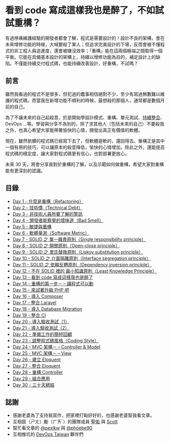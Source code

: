 # 看到 code 寫成這樣我也是醉了，不如試試重構？

有過慘痛維護經驗的開發者都會了解，程式是需要設計的！設計不良的架構，會在未來增修功能的時候，大喊要殺了某人；但追求完美設計的下場，反而會被不懂程式的非工程人員追進度，還會被嫌沒效率；「重構」能在這兩個極端之間取得一個平衡。它能在具備基本設計的架構上，持續以增修功能為目的，補足設計上的缺陷。不僅能持續交付程式碼，也能持續改善設計，好重構，不試嗎？

## 前言

雖然我看過的程式不是很多，但犯過的蠢事相信絕對不少，至少有寫過無數難以維護的程式碼。而當我在新增功能不順利的時候，最想殺的那個人，通常都是數個月前的自己。

為了不讓未來的自己起殺意，於是開始學設計模式、重構、單元測試、[持續整合][]、 DevOps …等。學習與分享不為別的，除了求其他人（包括未來的自己）不要殺我之外，也真心希望大家能帶著愉快的心情，開發出真正有價值的軟體。

現在，雖然骯髒的程式碼已經寫下去了，但軟體是軟的，還回得去。重構正是其中一個有用的技巧，可以讓原本的殺意降低，愉快的心情增加。除此之外，還能提高程式碼的穩定度，讓大家對程式碼更有信心，也對部署更放心。

未來 30 天，將會分享我對於重構的了解，以及示範如何做重構，希望大家對重構能有更深刻的認識。

[持續整合]: /ironman-intro-of-ci/README.md

## 目錄

* [Day 1 - 什麼是重構（Refactoring）](day01.md)
* [Day 2 - 技術債（Technical Debt）](day02.md)
* [Day 3 - 非技術人員所要了解的警訊](day03.md)
* [Day 4 - 開發者能察覺的壞味道（Bad Smell）](day04.md)
* [Day 5 - 敏捷與重構](day05.md)
* [Day 6 - 軟體量測（Software Metric）](day06.md)
* [Day 7 - SOLID 之 單一職責原則（Single responsibility principle）](day07.md)
* [Day 8 - SOLID 之 開關原則（Open-close principle）](day08.md)
* [Day 9 - SOLID 之 里氏替換原則（Liskov substitution principle）](day09.md)
* [Day 10 - SOLID 之 介面隔離原則（Interface segregation principle）](day10.md)
* [Day 11 - SOLID 之 依賴反轉原則（Dependency inversion principle）](day11.md)
* [Day 12 - 不在 SOLID 裡的 最小知識原則（Least Knowledge Principle）](day12.md)
* [Day 13 - 看到 code 寫成這樣我也是醉了](day13.md)
* [Day 14 - 重構的第一步－－讓程式可以動](day14.md)
* [Day 15 - 來試著升級 PHP 吧](day15.md)
* [Day 16 - 導入 Composer](day16.md)
* [Day 17 - 整合 Laravel](day17.md)
* [Day 18 - 導入 Database Migration](day18.md)
* [Day 19 - 整合 CI](day19.md)
* [Day 20 - 導入驗收測試（1）](day20.md)
* [Day 21 - 導入驗收測試（2）](day21.md)
* [Day 22 - 準備工作的簡短回顧](day22.md)
* [Day 23 - 調整程式碼風格（Coding Style）](day23.md)
* [Day 24 - MVC 架構－－Controller & Model](day24.md)
* [Day 25 - MVC 架構－－View](day25.md)
* [Day 26 - 建立 Eloquent](day26.md)
* [Day 27 - 整合 Eloquent](day27.md)
* [Day 28 - 重構 Controller](day28.md)
* [Day 29 - 組合應用](day29.md)
* [Day 30 - 三十天總結](day30.md)

## 誌謝

* 感謝老婆為了支持我寫作，把家裡打點好好的，也感謝老婆幫我看文章。
* 互相鼓（ㄕㄤ）勵（ㄏㄞˋ）的團隊成員 [聖佑](https://github.com/shengyou) 與 [Scott](https://github.com/shazi7804)
* 幫忙看文章的 [@pexlkw](https://github.com/pexlkw) 與 [@phoebe90](https://github.com/phoebe90)
* 互相推坑的 [DevOps Taiwan](https://www.facebook.com/groups/DevOpsTaiwan/) 夥伴們
